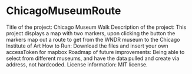 # ChicagoMuseumRoute

Title of the project: Chicago Museum Walk
Description of the project: This project displays a map with two markers, upon clicking the button the markers map out a route to get from the WNDR museum to the Chicago Institute of Art
How to Run: Download the files and insert your own accessToken for mapbox
Roadmap of future improvements: Being able to select from different museums, and have the data pulled and create via address, not hardcoded.
License information: MIT license. 
